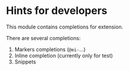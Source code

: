 # Hints for developers

This module contains completions for extension.

There are several completions:

1. Markers completions (`@ei-`...)
2. Inline completion (currently only for test)
3. Snippets

